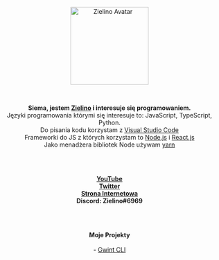 <p align="center">
  <a href="https://Zielin0.ct8.pl/" target="_blank"><img src="https://Zielin0.ct8.pl/favicon.ico" width="180" alt="Zielino Avatar"></img></a>
</p>

<br />

<p align="center">
<strong>Siema, jestem <a href="https://github.com/Zielin0/" target="_blank">Zielino</a> i interesuje się programowaniem.</strong>
<br />
<light>Języki programowania którymi się interesuje to: JavaScript, TypeScript, Python.</light>
<br />
<light>Do pisania kodu korzystam z <a href="https://code.visualstudio.com/" target="_blank">Visual Studio Code</a></light>
<br />
<light>
Frameworki do JS z których korzystam to 
  <a href="https://nodejs.org/" target="_blank">Node.js</a>
  i
  <a href="https://github.com/facebook/react/" target="_blank">React.js</a>
</light>
<br />
<light>
  Jako menadżera bibliotek Node używam
  <a href="https://github.com/yarnpkg/yarn/" target="_blank">yarn</a>
</light>
</p>

<br />
<br />

<p align="center">
<a href="https://www.youtube.com/channel/UCakn5eq0LuKV3CMdnAc2aig/" target="_blank"><strong>YouTube</strong></a>
<br />
<a href="https://twitter.com/theZielino/" target="_blank"><strong>Twitter</strong></a>
<br />
<a href="https://Zielin0.ct8.pl/"><strong>Strona Internetowa</strong></a>
<br />
<strong>Discord: Zielino#6969</strong>
</p>

<br />
<br />

<p align="center">
<strong>Moje Projekty</strong>
<br />
<br />
<strong>-</strong> <a href="https://github.com/Zielin0/Gwint-CLI" target="_blank">Gwint CLI</a>
</p>


